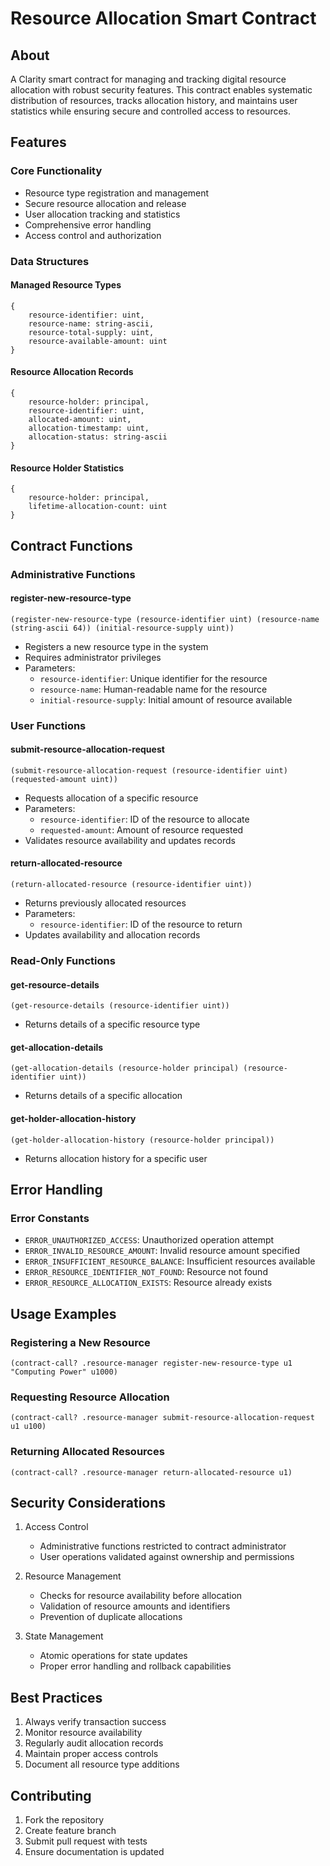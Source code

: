 # Resource Allocation Smart Contract

## About
A Clarity smart contract for managing and tracking digital resource allocation with robust security features. This contract enables systematic distribution of resources, tracks allocation history, and maintains user statistics while ensuring secure and controlled access to resources.

## Features

### Core Functionality
- Resource type registration and management
- Secure resource allocation and release
- User allocation tracking and statistics
- Comprehensive error handling
- Access control and authorization

### Data Structures

#### Managed Resource Types
```clarity
{
    resource-identifier: uint,
    resource-name: string-ascii,
    resource-total-supply: uint,
    resource-available-amount: uint
}
```

#### Resource Allocation Records
```clarity
{
    resource-holder: principal,
    resource-identifier: uint,
    allocated-amount: uint,
    allocation-timestamp: uint,
    allocation-status: string-ascii
}
```

#### Resource Holder Statistics
```clarity
{
    resource-holder: principal,
    lifetime-allocation-count: uint
}
```

## Contract Functions

### Administrative Functions

#### register-new-resource-type
```clarity
(register-new-resource-type (resource-identifier uint) (resource-name (string-ascii 64)) (initial-resource-supply uint))
```
- Registers a new resource type in the system
- Requires administrator privileges
- Parameters:
  - `resource-identifier`: Unique identifier for the resource
  - `resource-name`: Human-readable name for the resource
  - `initial-resource-supply`: Initial amount of resource available

### User Functions

#### submit-resource-allocation-request
```clarity
(submit-resource-allocation-request (resource-identifier uint) (requested-amount uint))
```
- Requests allocation of a specific resource
- Parameters:
  - `resource-identifier`: ID of the resource to allocate
  - `requested-amount`: Amount of resource requested
- Validates resource availability and updates records

#### return-allocated-resource
```clarity
(return-allocated-resource (resource-identifier uint))
```
- Returns previously allocated resources
- Parameters:
  - `resource-identifier`: ID of the resource to return
- Updates availability and allocation records

### Read-Only Functions

#### get-resource-details
```clarity
(get-resource-details (resource-identifier uint))
```
- Returns details of a specific resource type

#### get-allocation-details
```clarity
(get-allocation-details (resource-holder principal) (resource-identifier uint))
```
- Returns details of a specific allocation

#### get-holder-allocation-history
```clarity
(get-holder-allocation-history (resource-holder principal))
```
- Returns allocation history for a specific user

## Error Handling

### Error Constants
- `ERROR_UNAUTHORIZED_ACCESS`: Unauthorized operation attempt
- `ERROR_INVALID_RESOURCE_AMOUNT`: Invalid resource amount specified
- `ERROR_INSUFFICIENT_RESOURCE_BALANCE`: Insufficient resources available
- `ERROR_RESOURCE_IDENTIFIER_NOT_FOUND`: Resource not found
- `ERROR_RESOURCE_ALLOCATION_EXISTS`: Resource already exists

## Usage Examples

### Registering a New Resource
```clarity
(contract-call? .resource-manager register-new-resource-type u1 "Computing Power" u1000)
```

### Requesting Resource Allocation
```clarity
(contract-call? .resource-manager submit-resource-allocation-request u1 u100)
```

### Returning Allocated Resources
```clarity
(contract-call? .resource-manager return-allocated-resource u1)
```

## Security Considerations

1. Access Control
   - Administrative functions restricted to contract administrator
   - User operations validated against ownership and permissions

2. Resource Management
   - Checks for resource availability before allocation
   - Validation of resource amounts and identifiers
   - Prevention of duplicate allocations

3. State Management
   - Atomic operations for state updates
   - Proper error handling and rollback capabilities

## Best Practices
1. Always verify transaction success
2. Monitor resource availability
3. Regularly audit allocation records
4. Maintain proper access controls
5. Document all resource type additions

## Contributing
1. Fork the repository
2. Create feature branch
3. Submit pull request with tests
4. Ensure documentation is updated